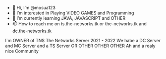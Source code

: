 - 👋 Hi, I’m @mosua123
- 👀 I’m interested in Playing VIDEO GAMES and Programming
- 🌱 I’m currently learning JAVA, JAVASCRIPT and OTHER
- 📫 How to reach me on ts.the-networks.tk or the-networks.tk and dc.the-networks.tk

I`m OWNER of TNS The Networks Server 2021 - 2022 
We habe a DC Server and MC Server and a TS Server OR OTHER OTHER OTHER
Ah and a realy nice Community
